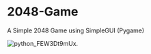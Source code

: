 # 2048-Game

A Simple 2048 Game using SimpleGUI (Pygame)

![python_FEW3Dt9mUx](https://user-images.githubusercontent.com/74083059/120821090-71f97d00-c555-11eb-8a24-c342b86fe6bc.png).
